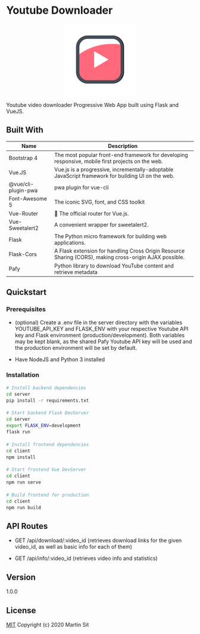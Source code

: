 # Youtube Downloader

<p align="center">
    <img src="./docs/logo.png" alt="Project Logo"></img>
</p>

Youtube video downloader Progressive Web App built using Flask and VueJS.

## Built With

Name | Description
------------ | -------------
Bootstrap 4 | The most popular front-end framework for developing responsive, mobile first projects on the web.
Vue.JS | Vue.js is a progressive, incrementally-adoptable JavaScript framework for building UI on the web.
@vue/cli-plugin-pwa | pwa plugin for vue-cli
Font-Awesome 5 | The iconic SVG, font, and CSS toolkit
Vue-Router | 🚦 The official router for Vue.js.
Vue-Sweetalert2 | A convenient wrapper for sweetalert2.
Flask | The Python micro framework for building web applications.
Flask-Cors | A Flask extension for handling Cross Origin Resource Sharing (CORS), making cross-origin AJAX possible.
Pafy | Python library to download YouTube content and retrieve metadata

## Quickstart

### Prerequisites

- (optional) Create a .env file in the server directory with the variables YOUTUBE_API_KEY and FLASK_ENV with your respective Youtube API key and Flask environment (production/development). Both variables may be kept blank, as the shared Pafy Youtube API key will be used and the production environment will be set by default.

- Have NodeJS and Python 3 installed

### Installation

```bash
# Install backend dependencies
cd server
pip install -r requirements.txt

# Start backend Flask DevServer
cd server
export FLASK_ENV=development
flask run

# Install frontend dependencies
cd client
npm install

# Start frontend Vue DevServer
cd client
npm run serve

# Build frontend for production
cd client
npm run build

```

## API Routes

* GET /api/download/:video_id (retrieves download links for the given video_id, as well as basic info for each of them)

* GET /api/info/:video_id (retrieves video info and statistics)

## Version

1.0.0

## License

[MIT](http://opensource.org/licenses/MIT)
Copyright (c) 2020 Martin Sit
